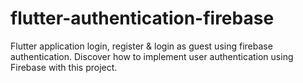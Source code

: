 # flutter-authentication-firebase
Flutter application login, register &amp; login as guest using firebase authentication. Discover how to implement user authentication using Firebase with this project.
